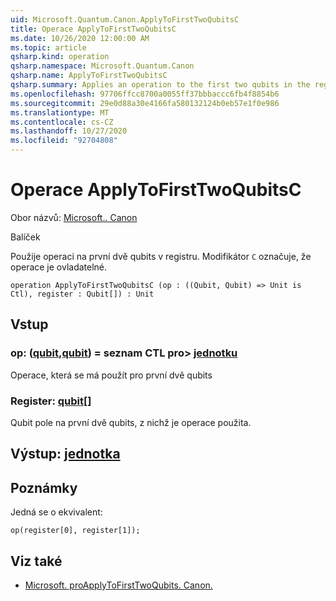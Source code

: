 ```yaml
---
uid: Microsoft.Quantum.Canon.ApplyToFirstTwoQubitsC
title: Operace ApplyToFirstTwoQubitsC
ms.date: 10/26/2020 12:00:00 AM
ms.topic: article
qsharp.kind: operation
qsharp.namespace: Microsoft.Quantum.Canon
qsharp.name: ApplyToFirstTwoQubitsC
qsharp.summary: Applies an operation to the first two qubits in the register. The modifier `C` indicates that the operation is controllable.
ms.openlocfilehash: 97706ffcc8700a0055ff37bbbaccc6fb4f8854b6
ms.sourcegitcommit: 29e0d88a30e4166fa580132124b0eb57e1f0e986
ms.translationtype: MT
ms.contentlocale: cs-CZ
ms.lasthandoff: 10/27/2020
ms.locfileid: "92704808"
---
```

# <a name="applytofirsttwoqubitsc-operation"></a>Operace ApplyToFirstTwoQubitsC

Obor názvů: [Microsoft.. Canon](xref:Microsoft.Quantum.Canon)

Balíček [](https://nuget.org/packages/)


Použije operaci na první dvě qubits v registru.
Modifikátor `C` označuje, že operace je ovladatelné.

```qsharp
operation ApplyToFirstTwoQubitsC (op : ((Qubit, Qubit) => Unit is Ctl), register : Qubit[]) : Unit
```


## <a name="input"></a>Vstup

### <a name="op--qubitqubit--unit-ctl"></a>op: ([qubit](xref:microsoft.quantum.lang-ref.qubit),[qubit](xref:microsoft.quantum.lang-ref.qubit)) = seznam CTL pro> [jednotku](xref:microsoft.quantum.lang-ref.unit)

Operace, která se má použít pro první dvě qubits


### <a name="register--qubit"></a>Register: [qubit](xref:microsoft.quantum.lang-ref.qubit)[]

Qubit pole na první dvě qubits, z nichž je operace použita.



## <a name="output--unit"></a>Výstup: [jednotka](xref:microsoft.quantum.lang-ref.unit)



## <a name="remarks"></a>Poznámky

Jedná se o ekvivalent:

```qsharp
op(register[0], register[1]);
```

## <a name="see-also"></a>Viz také

- [Microsoft. proApplyToFirstTwoQubits. Canon.](xref:Microsoft.Quantum.Canon.ApplyToFirstTwoQubits)